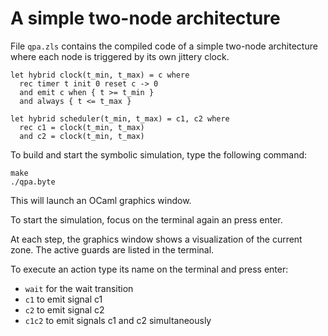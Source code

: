 # A simple two-node architecture

File `qpa.zls` contains the compiled code of a simple two-node
architecture where each node is triggered by its own jittery clock.

```
let hybrid clock(t_min, t_max) = c where
  rec timer t init 0 reset c -> 0
  and emit c when { t >= t_min }
  and always { t <= t_max }

let hybrid scheduler(t_min, t_max) = c1, c2 where
  rec c1 = clock(t_min, t_max)
  and c2 = clock(t_min, t_max)
```

To build and start the symbolic simulation, type the following
command:

```
make
./qpa.byte
```

This will launch an OCaml graphics window.

To start the simulation, focus on the terminal again an press enter.

At each step, the graphics window shows a visualization of the current
zone. The active guards are listed in the terminal.

To execute an action type its name on the terminal and press enter:
- `wait` for the wait transition
- `c1` to emit signal c1
- `c2` to emit signal c2
- `c1c2` to emit signals c1 and c2 simultaneously
